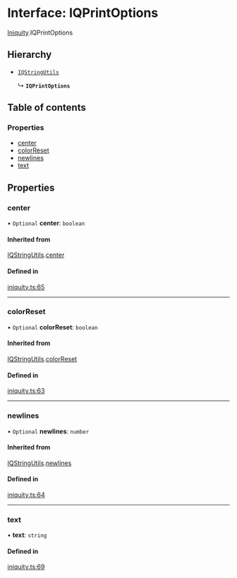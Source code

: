 # Interface: IQPrintOptions

[Iniquity](../modules/Iniquity.md).IQPrintOptions

## Hierarchy

- [`IQStringUtils`](Iniquity.IQStringUtils.md)

  ↳ **`IQPrintOptions`**

## Table of contents

### Properties

- [center](Iniquity.IQPrintOptions.md#center)
- [colorReset](Iniquity.IQPrintOptions.md#colorreset)
- [newlines](Iniquity.IQPrintOptions.md#newlines)
- [text](Iniquity.IQPrintOptions.md#text)

## Properties

### center

• `Optional` **center**: `boolean`

#### Inherited from

[IQStringUtils](Iniquity.IQStringUtils.md).[center](Iniquity.IQStringUtils.md#center)

#### Defined in

[iniquity.ts:65](https://github.com/iniquitybbs/iniquity/blob/eae5032/packages/core/src/iniquity.ts#L65)

___

### colorReset

• `Optional` **colorReset**: `boolean`

#### Inherited from

[IQStringUtils](Iniquity.IQStringUtils.md).[colorReset](Iniquity.IQStringUtils.md#colorreset)

#### Defined in

[iniquity.ts:63](https://github.com/iniquitybbs/iniquity/blob/eae5032/packages/core/src/iniquity.ts#L63)

___

### newlines

• `Optional` **newlines**: `number`

#### Inherited from

[IQStringUtils](Iniquity.IQStringUtils.md).[newlines](Iniquity.IQStringUtils.md#newlines)

#### Defined in

[iniquity.ts:64](https://github.com/iniquitybbs/iniquity/blob/eae5032/packages/core/src/iniquity.ts#L64)

___

### text

• **text**: `string`

#### Defined in

[iniquity.ts:69](https://github.com/iniquitybbs/iniquity/blob/eae5032/packages/core/src/iniquity.ts#L69)
